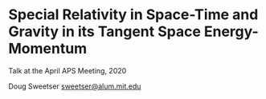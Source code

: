 # Special Relativity in Space-Time and Gravity in its Tangent Space Energy-Momentum

Talk at the April APS Meeting, 2020

Doug Sweetser
sweetser@alum.mit.edu
